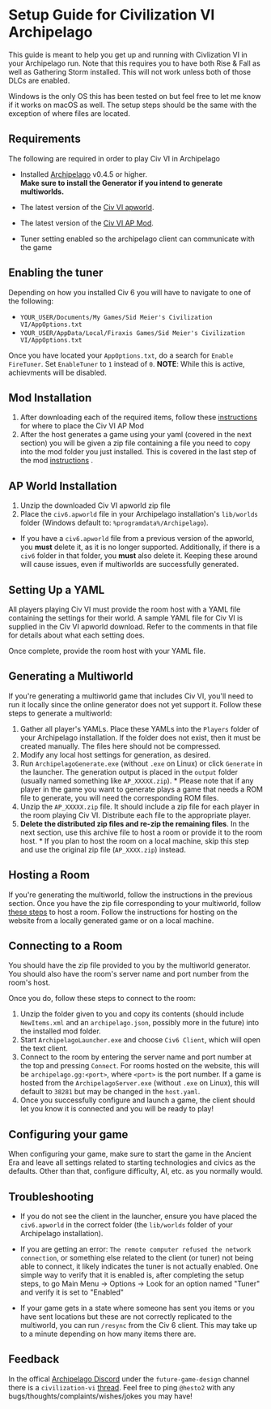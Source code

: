 # Setup Guide for Civilization VI Archipelago

This guide is meant to help you get up and running with Civlization VI in your Archipelago run. Note that this requires you to have both Rise & Fall as well as Gathering Storm installed. This will not work unless both of those DLCs are enabled.

Windows is the only OS this has been tested on but feel free to let me know if it works on macOS as well. The setup steps should be the same with the exception of where files are located.

## Requirements

The following are required in order to play Civ VI in Archipelago

- Installed [Archipelago](https://github.com/ArchipelagoMW/Archipelago/releases) v0.4.5 or higher.\
   **Make sure to install the Generator if you intend to generate multiworlds.**
- The latest version of the [Civ VI apworld](https://github.com/hesto2/civilization_vi_apworld/releases/latest).

- The latest version of the [Civ VI AP Mod](https://github.com/hesto2/civilization_archipelago_mod).

- Tuner setting enabled so the archipelago client can communicate with the game

## Enabling the tuner
Depending on how you installed Civ 6 you will have to navigate to one of the following:
- `YOUR_USER/Documents/My Games/Sid Meier's Civilization VI/AppOptions.txt`
- `YOUR_USER/AppData/Local/Firaxis Games/Sid Meier's Civilization VI/AppOptions.txt`

Once you have located your `AppOptions.txt`, do a search for `Enable FireTuner`. Set `EnableTuner` to `1` instead of `0`. __NOTE__: While this is active, achievments will be disabled.

## Mod Installation

1. After downloading each of the required items, follow these [instructions](https://github.com/hesto2/civilization_archipelago_mod/blob/main/README.md) for where to place the Civ VI AP Mod
2. After the host generates a game using your yaml (covered in the next section) you will be given a zip file containing a file you need to copy into the mod folder you just installed. This is covered in the last step of the mod [instructions](https://github.com/hesto2/civilization_archipelago_mod/blob/main/README.md) .

## AP World Installation

1. Unzip the downloaded Civ VI apworld zip file
2. Place the `civ6.apworld` file in your Archipelago installation's `lib/worlds` folder (Windows default to:
   `%programdata%/Archipelago`).

- If you have a `civ6.apworld` file from a previous version of the apworld, you **must** delete it, as it is no longer
  supported. Additionally, if there is a `civ6` folder in that folder, you **must** also delete it. Keeping
  these around will cause issues, even if multiworlds are successfully generated.

## Setting Up a YAML

All players playing Civ VI must provide the room host with a YAML file containing the settings for their world.
A sample YAML file for Civ VI is supplied in the Civ VI apworld download. Refer to the comments in that file for
details about what each setting does.

Once complete, provide the room host with your YAML file.

## Generating a Multiworld

If you're generating a multiworld game that includes Civ VI, you'll need to run it locally since the online
generator does not yet support it. Follow these steps to generate a multiworld:

1. Gather all player's YAMLs. Place these YAMLs into the `Players` folder of your Archipelago installation. If the
   folder does not exist, then it must be created manually. The files here should not be compressed.
2. Modify any local host settings for generation, as desired.
3. Run `ArchipelagoGenerate.exe` (without `.exe` on Linux) or click `Generate` in the launcher. The generation output
   is placed in the `output` folder (usually named something like `AP_XXXXX.zip`). \* Please note that if any player in the game you want to generate plays a game that needs a ROM file to generate,
   you will need the corresponding ROM files.
4. Unzip the `AP_XXXXX.zip` file. It should include a zip file for each player in the room playing Civ VI. Distribute each file to the appropriate player.
5. **Delete the distributed zip files and re-zip the remaining files**. In the next section, use this archive file to
   host a room or provide it to the room host. \* If you plan to host the room on a local machine, skip this step and use the original zip file (`AP_XXXX.zip`) instead.

## Hosting a Room

If you're generating the multiworld, follow the instructions in the previous section. Once you have the zip file
corresponding to your multiworld, follow
[these steps](https://archipelago.gg/tutorial/Archipelago/setup/en#hosting-an-archipelago-server) to host a room. Follow
the instructions for hosting on the website from a locally generated game or on a local machine.

## Connecting to a Room

You should have the zip file provided to you by the multiworld generator. You should also have the room's server
name and port number from the room's host.

Once you do, follow these steps to connect to the room:

1. Unzip the folder given to you and copy its contents (should include `NewItems.xml` and an `archipelago.json`, possibly more in the future) into the installed mod folder.
2. Start `ArchipelagoLauncher.exe` and choose `Civ6 Client`, which will open the text client.
3. Connect to the room by entering the server name and port number at the top and pressing `Connect`. For rooms hosted
   on the website, this will be `archipelago.gg:<port>`, where `<port>` is the port number. If a game is hosted from the
   `ArchipelagoServer.exe` (without `.exe` on Linux), this will default to `38281` but may be changed in the `host.yaml`.
4. Once you successfully configure and launch a game, the client should let you know it is connected and you will be ready to play!

## Configuring your game

When configuring your game, make sure to start the game in the Ancient Era and leave all settings related to starting technologies and civics as the defaults. Other than that, configure difficulty, AI, etc. as you normally would.

## Troubleshooting

- If you do not see the client in the launcher, ensure you have placed the `civ6.apworld` in the correct folder (the
  `lib/worlds` folder of your Archipelago installation).

- If you are getting an error: `The remote computer refused the network connection`, or something else related to the client (or tuner) not being able to connect, it likely indicates the tuner is not actually enabled. One simple way to verify that it is enabled is, after completing the setup steps, to go Main Menu -> Options -> Look for an option named "Tuner" and verify it is set to "Enabled"

- If your game gets in a state where someone has sent you items or you have sent locations but these are not correctly replicated to the multiworld, you can run `/resync` from the Civ 6 client. This may take up to a minute depending on how many items there are.


## Feedback
In the offical [Archipelago Discord](https://discord.com/invite/8Z65BR2) under the `future-game-design` channel there is a `civilization-vi` [thread](https://discord.com/channels/731205301247803413/1235473969487024189/1235473969487024189). Feel free to ping `@hesto2` with any bugs/thoughts/complaints/wishes/jokes you may have!
